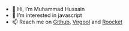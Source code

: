 - 👋 Hi, I’m Muhammad Hussain
- 👀 I’m interested in javascript
- 📫 Reach me on [Github](https://github.com/sagharizadeh), [Virgool](https://virgool.io/@saghari) and [Roocket](https://roocket.ir/@saghari)

<!---
sagharizadeh/sagharizadeh is a ✨ special ✨ repository because its `README.md` (this file) appears on your GitHub profile.
You can click the Preview link to take a look at your changes.
--->
